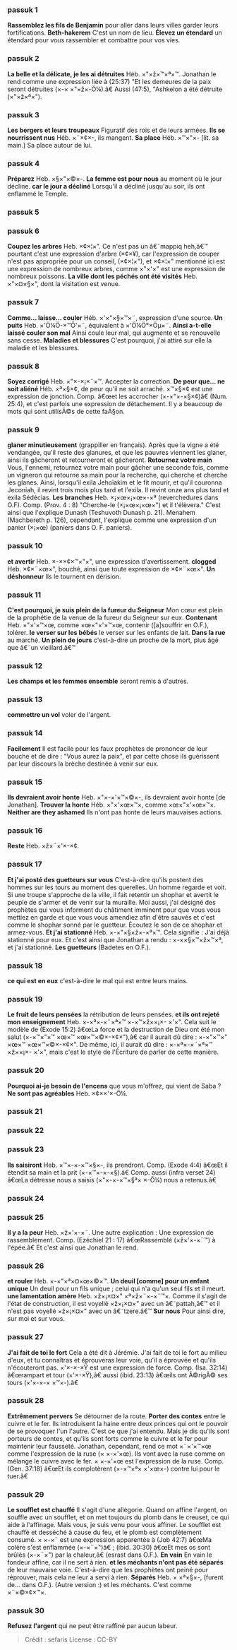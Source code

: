 
### passuk 1
<b>Rassemblez les fils de Benjamin</b> pour aller dans leurs villes garder leurs fortifications.
<b>Beth-hakerem</b> C'est un nom de lieu.
<b>Élevez un étendard</b> un étendard pour vous rassembler et combattre pour vos vies.

### passuk 2
<b>La belle et la délicate, je les ai détruites</b> Héb. ×"×ž×™×ª×™. Jonathan le rend comme une expression liée à (25:37) "Et les demeures de la paix seront détruites (×-× ×"×ž×-Ö¼).â€ Aussi (47:5), "Ashkelon a été détruite (×"×ž×ª×").

### passuk 3
<b>Les bergers et leurs troupeaux</b> Figuratif des rois et de leurs armées.
<b>Ils se nourrissent nus</b> Héb. ×¨×¢×-, ils mangent.
<b>Sa place</b> Héb. ×™×"×- [lit. sa main.] Sa place autour de lui.

### passuk 4
<b>Préparez</b> Heb. ×§×"×©×-.
<b>La femme est pour nous</b> au moment où le jour décline.
<b>car le jour a décliné</b> Lorsqu'il a décliné jusqu'au soir, ils ont enflammé le Temple.

### passuk 5

### passuk 6
<b>Coupez les arbres</b> Heb. ×¢×¦×". Ce n'est pas un â€˜mappiq heh,â€™ pourtant c'est une expression d'arbre (×¢×¥), car l'expression de couper n'est pas appropriée pour un conseil, (×¢×¦×"), et ×¢×¦×" mentionné ici est une expression de nombreux arbres, comme ×"×'×" est une expression de nombreux poissons.
<b>La ville dont les péchés ont été visités</b> Heb. ×"×¤×§×", dont la visitation est venue.

### passuk 7
<b>Comme... laisse... couler</b> Héb. ×'×"×§×™×¨, expression d'une source.
<b>Un puits</b> Heb. ×'Ö¼Ö-×™Ö'×¨, équivalent à ×'Ö¼Ö°×Öµ×¨.
<b>Ainsi a-t-elle laissé couler son mal</b> Ainsi coule leur mal, qui augmente et se renouvelle sans cesse.
<b>Maladies et blessures</b> C'est pourquoi, j'ai attiré sur elle la maladie et les blessures.

### passuk 8
<b>Soyez corrigé</b> Heb. ×"×-×¡×¨×™. Accepter la correction.
<b>De peur que... ne soit aliéné</b> Héb. ×ª×§×¢, de peur qu'il ne soit arraché. ×™×§×¢ est une expression de jonction. Comp. â€œet les accrocher (×-×"×-×§×¢)â€ (Num. 25:4), et c'est parfois une expression de détachement. Il y a beaucoup de mots qui sont utilisÃ©s de cette faÃ§on.

### passuk 9
<b>glaner minutieusement</b> (grappiller en français). Après que la vigne a été vendangée, qu'il reste des glanures, et que les pauvres viennent les glaner, ainsi ils gâcheront et retourneront et gâcheront.
<b>Retournez votre main</b> Vous, l'ennemi, retournez votre main pour gâcher une seconde fois, comme un vigneron qui retourne sa main pour la recherche, qui cherche et cherche les glanes. Ainsi, lorsqu'il exila Jehoïakim et le fit mourir, et qu'il couronna Jeconiah, il revint trois mois plus tard et l'exila. Il revint onze ans plus tard et exila Sédécias.
<b>Les branches</b> Heb. ×¡×œ×¡×œ×-×ª (reverchedures dans O.F). Comp. (Prov. 4 : 8) "Cherche-le (×¡×œ×¡×œ×") et il t'élèvera." C'est ainsi que l'explique Dunash (Teshuvoth Dunash p. 21). Menahem (Machbereth p. 126), cependant, l'explique comme une expression d'un panier (×¡×œ) (paniers dans O. F. paniers).

### passuk 10
<b>et avertir</b> Heb. ×-××¢×™×"×", une expression d'avertissement.
<b>clogged</b> Heb. ×¢×¨×œ×", bouché, ainsi que toute expression de ×¢×¨×œ×".
<b>Un déshonneur</b> Ils le tournent en dérision.

### passuk 11
<b>C'est pourquoi, je suis plein de la fureur du Seigneur</b> Mon cœur est plein de la prophétie de la venue de la fureur du Seigneur sur eux.
<b>Contenant</b> Heb. ×"×'×™×œ, comme ×œ×"×'×™×œ, contenir ([a]souffrir en O.F.), tolérer.
<b>le verser sur les bébés</b> le verser sur les enfants de lait.
<b>Dans la rue</b> au marché.
<b>Un plein de jours</b> c'est-à-dire un proche de la mort, plus âgé que â€˜un vieillard.â€™

### passuk 12
<b>Les champs et les femmes ensemble</b> seront remis à d'autres.

### passuk 13
<b>commettre un vol</b> voler de l'argent.

### passuk 14
<b>Facilement</b> Il est facile pour les faux prophètes de prononcer de leur bouche et de dire : "Vous aurez la paix", et par cette chose ils guérissent par leur discours la brèche destinée à venir sur eux.

### passuk 15
<b>Ils devraient avoir honte</b> Heb. ×"×-×'×™×©×-, ils devraient avoir honte [de Jonathan].
<b>Trouver la honte</b> Héb. ×"×'×œ×™×, comme ×œ×"×'×œ×™×.
<b>Neither are they ashamed</b> Ils n'ont pas honte de leurs mauvaises actions.

### passuk 16
<b>Reste</b> Heb. ×ž×¨×'×-×¢.

### passuk 17
<b>Et j'ai posté des guetteurs sur vous</b> C'est-à-dire qu'ils postent des hommes sur les tours au moment des querelles. Un homme regarde et voit. Si une troupe s'approche de la ville, il fait retentir un shophar et avertit le peuple de s'armer et de venir sur la muraille. Moi aussi, j'ai désigné des prophètes qui vous informent du châtiment imminent pour que vous vous mettiez en garde et que vous vous amendiez afin d'être sauvés et c'est comme le shophar sonné par le guetteur. Écoutez le son de ce shophar et armez-vous.
<b>Et j'ai stationné</b> Heb. ×-×"×§×ž×-×ª×™. Cela signifie : J'ai déjà stationné pour eux. Et c'est ainsi que Jonathan a rendu : ×-××§×™×ž×™×ª, et j'ai stationné. <b>Les guetteurs</b> (Badetes en O.F.).

### passuk 18
<b>ce qui est en eux</b> c'est-à-dire le mal qui est entre leurs mains.

### passuk 19
<b>Le fruit de leurs pensées</b> la rétribution de leurs pensées.
<b>et ils ont rejeté mon enseignement</b> Heb. ×-×ª×-×¨×ª×™ ×-×™×ž××¡×- ×'×". Cela suit le modèle de (Exode 15:2) â€œLa force et la destruction de Dieu ont été mon salut (×-×™×"×™ ×œ×™ ×œ×™×©×-×¢×"),â€ car il aurait dû dire : ×-×"×™×" ×œ×™ ×œ×™×©×-×¢×". De même, ici, il aurait dû dire : ×-×ª×-×¨×ª×™ ×ž××¡×- ×'×", mais c'est le style de l'Écriture de parler de cette manière.

### passuk 20
<b>Pourquoi ai-je besoin de l'encens</b> que vous m'offrez, qui vient de Saba ?
<b>Ne sont pas agréables</b> Heb. ×¢××'×-Ö¼.

### passuk 21

### passuk 22

### passuk 23
<b>Ils saisiront</b> Heb. ×™×-×-×™×§×-, ils prendront. Comp. (Exode 4:4) â€œEt il étendit sa main et la prit (×-×™×-×-×§).â€ Comp. aussi (infra verset 24) â€œLa détresse nous a saisis (×"×-×-×™×§ª× ×-Ö¼) nous a retenus.â€

### passuk 24

### passuk 25
<b>Il y a la peur</b> Heb. ×ž×'×-×¨. Une autre explication : Une expression de rassemblement. Comp. (Ezéchiel 21 : 17) â€œRassemblé (×ž×'×-×¨™) à l'épée.â€ Et c'est ainsi que Jonathan le rend.

### passuk 26
<b>et rouler</b> Heb. ×-×"×ª×¤×œ×©×™.
<b>Un deuil [comme] pour un enfant unique</b> Un deuil pour un fils unique ; celui qui n'a qu'un seul fils et il meurt.
<b>une lamentation amère</b> Heb. ×ž×¡×¤×" ×ª×ž×¨×-×¨™×. Comme il s'agit de l'état de construction, il est voyellé ×ž×¡×¤×" avec un â€˜pattah,â€™ et il n'est pas voyellé ×ž×¡×¤×" avec un â€˜tzere.â€™
<b>Sur nous</b> Pour ainsi dire, sur moi et sur vous.

### passuk 27
<b>J'ai fait de toi le fort</b> Cela a été dit à Jérémie. J'ai fait de toi le fort au milieu d'eux, et tu connaîtras et éprouveras leur voie, qu'il a éprouvée et qu'ils n'écouteront pas. ×'×-×-×Ÿ est une expression de force. Comp. (Isa. 32:14) â€œrampart et tour (×'×-×Ÿ),â€ aussi (ibid. 23:13) â€œils ont Ã©rigÃ© ses tours (×'×-×-× ×™×-).â€

### passuk 28
<b>Extrêmement pervers</b> Se détourner de la route.
<b>Porter des contes</b> entre le cuivre et le fer. Ils introduisent la haine entre deux princes qui ont le pouvoir de se provoquer l'un l'autre. C'est ce que j'ai entendu. Mais je dis qu'ils sont porteurs de contes, et qu'ils sont forts comme le cuivre et le fer pour maintenir leur fausseté. Jonathan, cependant, rend ce mot ×¨×'×™×œ comme l'expression de la ruse (× ×-×'×œ). Ils vont avec la ruse comme on mélange le cuivre avec le fer. × ×-×'×œ est l'expression de la ruse. Comp. (Gen. 37:18) â€œEt ils complotèrent (×-×™×ª× ×'×œ×-) contre lui pour le tuer.â€

### passuk 29
<b>Le soufflet est chauffé</b> Il s'agit d'une allégorie. Quand on affine l'argent, on souffle avec un soufflet, et on met toujours du plomb dans le creuset, ce qui aide à l'affinage. Mais vous, je suis venu pour vous affiner. Le soufflet est chauffé et desséché à cause du feu, et le plomb est complètement consumé. × ×-×¨ est une expression apparentée à (Job 42:7) â€œMa colère s'est enflammée (×-×¨×")â€ ; (ibid. 30:30) â€œEt mes os sont brûlés (×-×¨×") par la chaleur,â€ (esrast dans O.F.).
<b>En vain</b> En vain le fondeur affine, car il ne sert à rien.
<b>et les méchants n'ont pas été séparés</b> de leur mauvaise voie. C'est-à-dire que les prophètes ont peiné pour réprouver, mais cela ne leur a servi à rien.
<b>Séparés</b> Heb. × ×ª×§×-, (furent de... dans O.F.). (Autre version :) et les méchants. C'est comme ×¨×©×¢×™×.

### passuk 30
<b>Refusez l'argent</b> qui ne peut être raffiné par aucun labeur.

>Crédit : sefaris
>License : CC-BY